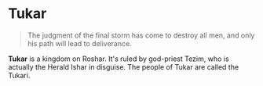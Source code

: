 # Tukar
> The judgment of the final storm has come to destroy all men, and only his path will lead to deliverance.

**Tukar** is a kingdom on Roshar. It's ruled by god-priest Tezim, who is actually the Herald Ishar in disguise. The people of Tukar are called the Tukari.
